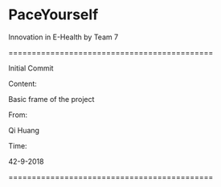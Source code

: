 # PaceYourself
Innovation in E-Health by Team 7

============================================

Initial Commit

Content:

  Basic frame of the project

From:

  Qi Huang

Time:
  
  42-9-2018

============================================
